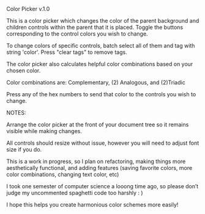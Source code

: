 Color Picker v.1.0

This is a color picker which changes the color of the parent
background and children controls within the parent that it 
is placed. Toggle the buttons corresponding to the control 
colors you wish to change.

To change colors of specific controls, batch select all of 
them and tag with string 'color'. Press "clear tags" to 
remove tags.

The color picker also calculates helpful color combinations 
based on your chosen color.

Color combinations are:
Complementary, (2) Analogous, and (2)Triadic

Press any of the hex numbers to send that color to the 
controls you wish to change.


NOTES:

Arrange the color picker at the front of your document 
tree so it remains visible while making changes.

All controls should resize without issue, however you will 
need to adjust font size if you do.

This is a work in progress, so I plan on refactoring, making 
things more aesthetically functional, and adding features 
(saving favorite colors, more color combinations, changing 
text color, etc)

I took one semester of computer science a looong time 
ago, so please don’t judge my uncommented spaghetti 
code too harshly : )

I hope this helps you create harmonious color schemes 
more easily!

